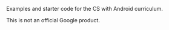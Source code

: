 Examples and starter code for the CS with Android curriculum.

This is not an official Google product.
